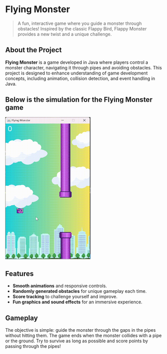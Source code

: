 # Flying Monster

> A fun, interactive game where you guide a monster through obstacles! Inspired by the classic Flappy Bird, Flappy Monster provides a new twist and a unique challenge.

## About the Project

**Flying Monster** is a game developed in Java where players control a monster character, navigating it through pipes and avoiding obstacles. This project is designed to enhance understanding of game development concepts, including animation, collision detection, and event handling in Java.

## Below is the simulation for the Flying Monster game
<img src="assets/game.gif" alt="Flying Monster Game GIF" width="270" height="450">

## Features

- **Smooth animations** and responsive controls.
- **Randomly generated obstacles** for unique gameplay each time.
- **Score tracking** to challenge yourself and improve.
- **Fun graphics and sound effects** for an immersive experience.

## Gameplay

The objective is simple: guide the monster through the gaps in the pipes without hitting them. The game ends when the monster collides with a pipe or the ground. Try to survive as long as possible and score points by passing through the pipes!
